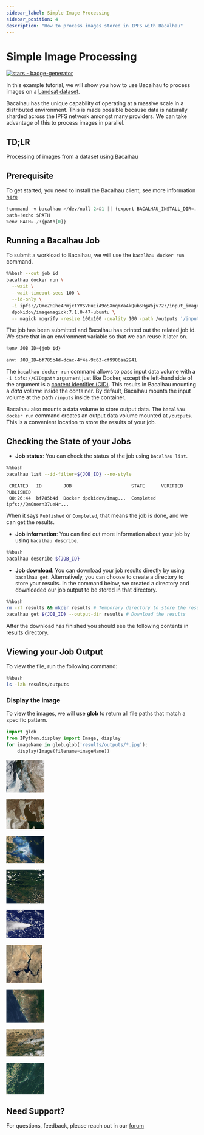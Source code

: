 ```yaml
---
sidebar_label: Simple Image Processing
sidebar_position: 4
description: "How to process images stored in IPFS with Bacalhau"
---
```

# Simple Image Processing


[![stars - badge-generator](https://img.shields.io/github/stars/bacalhau-project/bacalhau?style=social)](https://github.com/bacalhau-project/bacalhau)

In this example tutorial, we will show you how to use Bacalhau to process images on a [Landsat dataset](https://ipfs.io/ipfs/QmeZRGhe4PmjctYVSVHuEiA9oSXnqmYa4kQubSHgWbjv72/).

Bacalhau has the unique capability of operating at a massive scale in a distributed environment. This is made possible because data is naturally sharded across the IPFS network amongst many providers. We can take advantage of this to process images in parallel.

## TD;LR
Processing of images from a dataset using Bacalhau

## Prerequisite

To get started, you need to install the Bacalhau client, see more information [here](https://docs.bacalhau.org/getting-started/installation)


```python
!command -v bacalhau >/dev/null 2>&1 || (export BACALHAU_INSTALL_DIR=.; curl -sL https://get.bacalhau.org/install.sh | bash)
path=!echo $PATH
%env PATH=./:{path[0]}
```

## Running a Bacalhau Job

To submit a workload to Bacalhau, we will use the `bacalhau docker run` command.


```bash
%%bash --out job_id
bacalhau docker run \
  --wait \
  --wait-timeout-secs 100 \
  --id-only \
  -i ipfs://QmeZRGhe4PmjctYVSVHuEiA9oSXnqmYa4kQubSHgWbjv72:/input_images \
  dpokidov/imagemagick:7.1.0-47-ubuntu \
  -- magick mogrify -resize 100x100 -quality 100 -path /outputs '/input_images/*.jpg'
```

The job has been submitted and Bacalhau has printed out the related job id. We store that in an environment variable so that we can reuse it later on.


```python
%env JOB_ID={job_id}
```

    env: JOB_ID=bf785b4d-dcac-4f4a-9c63-cf9906aa2941


The `bacalhau docker run` command allows to pass input data volume with a `-i ipfs://CID:path` argument just like Docker, except the left-hand side of the argument is a [content identifier (CID)](https://github.com/multiformats/cid). This results in Bacalhau mounting a *data volume* inside the container. By default, Bacalhau mounts the input volume at the path `/inputs` inside the container.

Bacalhau also mounts a data volume to store output data. The `bacalhau docker run` command creates an output data volume mounted at `/outputs`. This is a convenient location to store the results of your job.

## Checking the State of your Jobs

- **Job status**: You can check the status of the job using `bacalhau list`.


```bash
%%bash
bacalhau list --id-filter=${JOB_ID} --no-style
```

     CREATED   ID        JOB                      STATE      VERIFIED  PUBLISHED
     00:26:44  bf785b4d  Docker dpokidov/imag...  Completed            ipfs://QmQnern37ueHr...


When it says `Published` or `Completed`, that means the job is done, and we can get the results.

- **Job information**: You can find out more information about your job by using `bacalhau describe`.


```bash
%%bash
bacalhau describe ${JOB_ID}
```

- **Job download**: You can download your job results directly by using `bacalhau get`. Alternatively, you can choose to create a directory to store your results. In the command below, we created a directory and downloaded our job output to be stored in that directory.


```bash
%%bash
rm -rf results && mkdir results # Temporary directory to store the results
bacalhau get ${JOB_ID} --output-dir results # Download the results
```

After the download has finished you should see the following contents in results directory.

## Viewing your Job Output

To view the file, run the following command:


```bash
%%bash
ls -lah results/outputs
```

### Display the image

To view the images, we will use **glob** to return all file paths that match a specific pattern.


```python
import glob
from IPython.display import Image, display
for imageName in glob.glob('results/outputs/*.jpg'):
    display(Image(filename=imageName))
```



![jpeg](index_files/index_21_0.jpg)





![jpeg](index_files/index_21_1.jpg)





![jpeg](index_files/index_21_2.jpg)





![jpeg](index_files/index_21_3.jpg)





![jpeg](index_files/index_21_4.jpg)





![jpeg](index_files/index_21_5.jpg)





![jpeg](index_files/index_21_6.jpg)





![jpeg](index_files/index_21_7.jpg)





![jpeg](index_files/index_21_8.jpg)



## Need Support?

For questions, feedback, please reach out in our [forum](https://github.com/filecoin-project/bacalhau/discussions)
